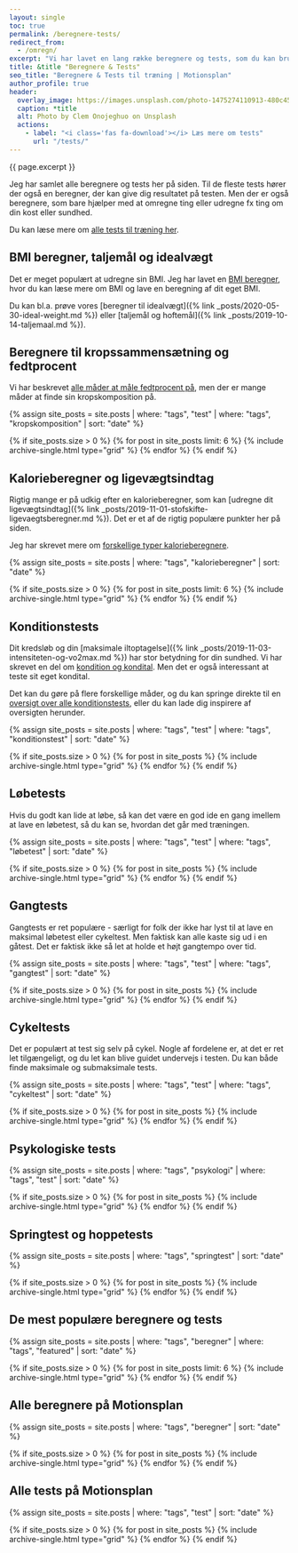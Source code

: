 ```yaml
---
layout: single
toc: true
permalink: /beregnere-tests/
redirect_from:
  - /omregn/
excerpt: "Vi har lavet en lang række beregnere og tests, som du kan bruge i forbindelse med din træning. Se den samlede liste her. "
title: &title "Beregnere & Tests"
seo_title: "Beregnere & Tests til træning | Motionsplan"
author_profile: true
header:
  overlay_image: https://images.unsplash.com/photo-1475274110913-480c45d0e873?ixlib=rb-1.2.1&ixid=eyJhcHBfaWQiOjEyMDd9&auto=format&fit=crop&w=1960&q=5
  caption: *title
  alt: Photo by Clem Onojeghuo on Unsplash
  actions:
    - label: "<i class='fas fa-download'></i> Læs mere om tests"
      url: "/tests/"
---
```


{{ page.excerpt }}

Jeg har samlet alle beregnere og tests her på siden. Til de fleste tests hører der også en beregner, der kan give dig resultatet på testen. Men der er også beregnere, som bare hjælper med at omregne ting eller udregne fx ting om din kost eller sundhed.

Du kan læse mere om [alle tests til træning her](/tests/).

## BMI beregner, taljemål og idealvægt

Det er meget populært at udregne sin BMI. Jeg har lavet en [BMI beregner](/bmi/), hvor du kan læse mere om BMI og lave en beregning af dit eget BMI.

Du kan bl.a. prøve vores [beregner til idealvægt]({% link _posts/2020-05-30-ideal-weight.md %}) eller [taljemål og hoftemål]({% link _posts/2019-10-14-taljemaal.md %}).

## Beregnere til kropssammensætning og fedtprocent

Vi har beskrevet [alle måder at måle fedtprocent på](/maal-fedtprocent/), men der er mange måder at finde sin kropskomposition på.

{% assign site_posts = site.posts | where: "tags", "test" | where: "tags", "kropskomposition" | sort: "date" %}

<div class="feature__wrapper">

{% if site_posts.size > 0 %}
  {% for post in site_posts limit: 6 %}
    {% include archive-single.html type="grid" %}
  {% endfor %}
{% endif %}

</div>

## Kalorieberegner og ligevægtsindtag

Rigtig mange er på udkig efter en kalorieberegner, som kan [udregne dit ligevægtsindtag]({% link _posts/2019-11-01-stofskifte-ligevaegtsberegner.md %}). Det er et af de rigtig populære punkter her på siden.

Jeg har skrevet mere om [forskellige typer kalorieberegnere](/kalorieberegner/).

{% assign site_posts = site.posts | where: "tags", "kalorieberegner" | sort: "date" %}

<div class="feature__wrapper">

{% if site_posts.size > 0 %}
  {% for post in site_posts limit: 6 %}
    {% include archive-single.html type="grid" %}
  {% endfor %}
{% endif %}

</div>

## Konditionstests

Dit kredsløb og din [maksimale iltoptagelse]({% link _posts/2019-11-03-intensiteten-og-vo2max.md %}) har stor betydning for din sundhed. Vi har skrevet en del om [kondition og kondital](/kondital/). Men det er også interessant at teste sit eget kondital.

Det kan du gøre på flere forskellige måder, og du kan springe direkte til en [oversigt over alle konditionstests](/kondition/tests/), eller du kan lade dig inspirere af oversigten herunder.

{% assign site_posts = site.posts | where: "tags", "test" | where: "tags", "konditionstest" | sort: "date" %}

<div class="feature__wrapper">

{% if site_posts.size > 0 %}
  {% for post in site_posts %}
    {% include archive-single.html type="grid" %}
  {% endfor %}
{% endif %}

</div>

## Løbetests

Hvis du godt kan lide at løbe, så kan det være en god ide en gang imellem at lave en løbetest, så du kan se, hvordan det går med træningen.

{% assign site_posts = site.posts | where: "tags", "test" | where: "tags", "løbetest" | sort: "date" %}

<div class="feature__wrapper">

{% if site_posts.size > 0 %}
  {% for post in site_posts %}
    {% include archive-single.html type="grid" %}
  {% endfor %}
{% endif %}

</div>

## Gangtests

Gangtests er ret populære - særligt for folk der ikke har lyst til at lave en maksimal løbetest eller cykeltest. Men faktisk kan alle kaste sig ud i en gåtest. Det er faktisk ikke så let at holde et højt gangtempo over tid.

{% assign site_posts = site.posts | where: "tags", "test" | where: "tags", "gangtest" | sort: "date" %}

<div class="feature__wrapper">

{% if site_posts.size > 0 %}
  {% for post in site_posts %}
    {% include archive-single.html type="grid" %}
  {% endfor %}
{% endif %}

</div>

## Cykeltests

Det er populært at test sig selv på cykel. Nogle af fordelene er, at det er ret let tilgængeligt, og du let kan blive guidet undervejs i testen. Du kan både finde maksimale og submaksimale tests.

{% assign site_posts = site.posts | where: "tags", "test" | where: "tags", "cykeltest" | sort: "date" %}

<div class="feature__wrapper">

{% if site_posts.size > 0 %}
  {% for post in site_posts %}
    {% include archive-single.html type="grid" %}
  {% endfor %}
{% endif %}

</div>

## Psykologiske tests

{% assign site_posts = site.posts | where: "tags", "psykologi" | where: "tags", "test" | sort: "date" %}

<div class="feature__wrapper">

{% if site_posts.size > 0 %}
  {% for post in site_posts %}
    {% include archive-single.html type="grid" %}
  {% endfor %}
{% endif %}

</div>

## Springtest og hoppetests

{% assign site_posts = site.posts | where: "tags", "springtest" | sort: "date" %}

<div class="feature__wrapper">

{% if site_posts.size > 0 %}
  {% for post in site_posts %}
    {% include archive-single.html type="grid" %}
  {% endfor %}
{% endif %}

</div>

## De mest populære beregnere og tests

{% assign site_posts = site.posts | where: "tags", "beregner" | where: "tags", "featured" | sort: "date" %}

<div class="feature__wrapper">

{% if site_posts.size > 0 %}
  {% for post in site_posts limit: 6 %}
    {% include archive-single.html type="grid" %}
  {% endfor %}
{% endif %}

</div>

## Alle beregnere på Motionsplan

{% assign site_posts = site.posts | where: "tags", "beregner" | sort: "date" %}

<div class="feature__wrapper">

{% if site_posts.size > 0 %}
  {% for post in site_posts %}
    {% include archive-single.html type="grid" %}
  {% endfor %}
{% endif %}

</div>

## Alle tests på Motionsplan

{% assign site_posts = site.posts | where: "tags", "test" | sort: "date" %}

<div class="feature__wrapper">

{% if site_posts.size > 0 %}
  {% for post in site_posts %}
    {% include archive-single.html type="grid" %}
  {% endfor %}
{% endif %}

</div>
